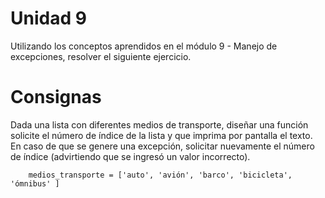 # Unidad 9

Utilizando los conceptos aprendidos en el módulo 9 - Manejo de
excepciones, resolver el siguiente ejercicio.

# Consignas

Dada una lista con diferentes medios de transporte, diseñar una función solicite el número de índice de la lista y que imprima por pantalla el texto. En caso de que se genere una excepción, solicitar nuevamente el número de índice (advirtiendo que se ingresó un valor incorrecto).

        medios_transporte = ['auto', 'avión', 'barco', 'bicicleta', 'ómnibus' ] 